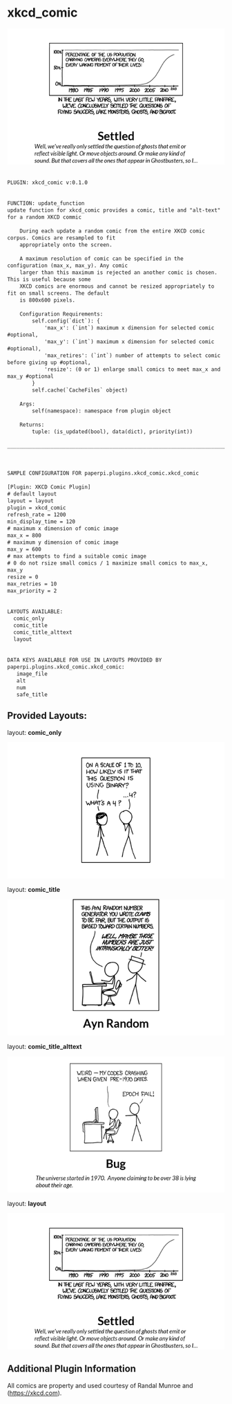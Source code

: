 # xkcd_comic
![sample image for plugin paperpi.plugins.xkcd_comic](./xkcd_comic.layout-sample.png) 

```
 
PLUGIN: xkcd_comic v:0.1.0

 
FUNCTION: update_function
update function for xkcd_comic provides a comic, title and "alt-text" for a random XKCD commic
    
    During each update a random comic from the entire XKCD comic corpus. Comics are resampled to fit 
    appropriately onto the screen. 
    
    A maximum resolution of comic can be specified in the configuration (max_x, max_y). Any comic 
    larger than this maximum is rejected an another comic is chosen. This is useful because some 
    XKCD comics are enormous and cannot be resized appropriately to fit on small screens. The default 
    is 800x600 pixels.  
    
    Configuration Requirements:
        self.config(`dict`): {
            'max_x': (`int`) maximum x dimension for selected comic #optional,
            'max_y': (`int`) maximum x dimension for selected comic #optional),
            'max_retires': (`int`) number of attempts to select comic before giving up #optional,
            'resize': (0 or 1) enlarge small comics to meet max_x and max_y #optional
        }
        self.cache(`CacheFiles` object)
        
    Args:
        self(namespace): namespace from plugin object
    
    Returns:
        tuple: (is_updated(bool), data(dict), priority(int))
    
___________________________________________________________________________
 
 

SAMPLE CONFIGURATION FOR paperpi.plugins.xkcd_comic.xkcd_comic

[Plugin: XKCD Comic Plugin]
# default layout
layout = layout
plugin = xkcd_comic
refresh_rate = 1200
min_display_time = 120
# maximum x dimension of comic image
max_x = 800
# maximum y dimension of comic image
max_y = 600
# max attempts to find a suitable comic image
# 0 do not rsize small comics / 1 maximize small comics to max_x, max_y
resize = 0
max_retries = 10
max_priority = 2

 
LAYOUTS AVAILABLE:
  comic_only
  comic_title
  comic_title_alttext
  layout
 

DATA KEYS AVAILABLE FOR USE IN LAYOUTS PROVIDED BY paperpi.plugins.xkcd_comic.xkcd_comic:
   image_file
   alt
   num
   safe_title
```

## Provided Layouts:

layout: **comic_only**

![sample image for plugin comic_only](./xkcd_comic.comic_only-sample.png) 


layout: **comic_title**

![sample image for plugin comic_title](./xkcd_comic.comic_title-sample.png) 


layout: **comic_title_alttext**

![sample image for plugin comic_title_alttext](./xkcd_comic.comic_title_alttext-sample.png) 


layout: **layout**

![sample image for plugin layout](./xkcd_comic.layout-sample.png) 


## Additional Plugin Information
All comics are property and used courtesy of Randal Munroe and (https://xkcd.com). 